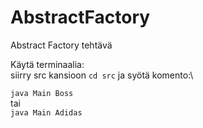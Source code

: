 # AbstractFactory
Abstract Factory tehtävä

Käytä terminaalia:\
siirry src kansioon `cd src` ja syötä komento:\

`java Main Boss`\
tai\
`java Main Adidas`
